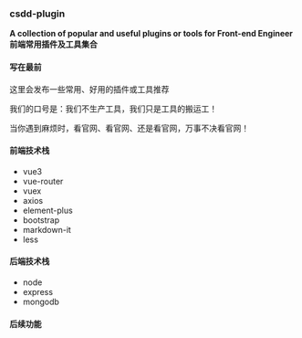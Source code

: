### **csdd-plugin**

**A collection of popular and useful plugins or tools  for Front-end Engineer 前端常用插件及工具集合**

#### **写在最前**

这里会发布一些常用、好用的插件或工具推荐

我们的口号是：我们不生产工具，我们只是工具的搬运工！

当你遇到麻烦时，看官网、看官网、还是看官网，万事不决看官网！

#### **前端技术栈**

- vue3
- vue-router
- vuex
- axios
- element-plus
- bootstrap
- markdown-it
- less

#### **后端技术栈**

- node
- express
- mongodb

#### **后续功能**

